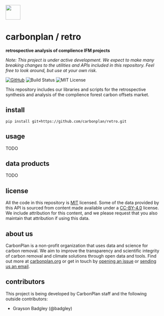 <img
  src='https://carbonplan-assets.s3.amazonaws.com/monogram/dark-small.png'
  height='48'
/>

# carbonplan / retro

**retrospective analysis of complience IFM projects**

_Note: This project is under active development. We expect to make many breaking changes to the utilities and APIs included in this repository. Feel free to look around, but use at your own risk._

[![GitHub][github-badge]][github]
![Build Status][]
![MIT License][]

[github]: https://github.com/carbonplan/retro
[github-badge]: https://flat.badgen.net/badge/-/github?icon=github&label
[build status]: https://flat.badgen.net/github/checks/carbonplan/retro
[mit license]: https://flat.badgen.net/badge/license/MIT/blue

This repository includes our libraries and scripts for the retrospective synthesis and analysis of the complience forest carbon offsets market.

## install

```shell
pip install git+https://github.com/carbonplan/retro.git
```

## usage

TODO

## data products

TODO

## license

All the code in this repository is [MIT](https://choosealicense.com/licenses/mit/) licensed. Some of the data provided by this API is sourced from content made available under a [CC-BY-4.0](https://choosealicense.com/licenses/cc-by-4.0/) license. We include attribution for this content, and we please request that you also maintain that attribution if using this data.

## about us

CarbonPlan is a non-profit organization that uses data and science for carbon removal. We aim to improve the transparency and scientific integrity of carbon removal and climate solutions through open data and tools. Find out more at [carbonplan.org](https://carbonplan.org/) or get in touch by [opening an issue](https://github.com/carbonplan/retro/issues/new) or [sending us an email](mailto:hello@carbonplan.org).

## contributors

This project is being developed by CarbonPlan staff and the following outside contributors:

- Grayson Badgley (@badgley)
